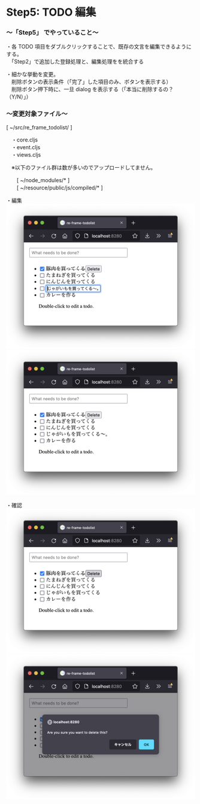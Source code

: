 # Step5: TODO 編集

### 〜「Step5」 でやっていること〜

・各 TODO 項目をダブルクリックすることで、既存の文言を編集できるようにする。<br>
　「Step2」で追加した登録処理と、編集処理をを統合する

・細かな挙動を変更。<br>
　削除ボタンの表示条件（「完了」した項目のみ、ボタンを表示する）<br>
　削除ボタン押下時に、一旦 dialog を表示する（「本当に削除するの？（Y/N）」）<br>

### 〜変更対象ファイル〜

[ ~/src/re_frame_todolist/ ]<br>

　・core.cljs<br>
　・event.cljs<br>
　・views.cljs<br>

　※以下のファイル群は数が多いのでアップロードしてません。<br>

　　[ ~/node_modules/* ]<br>
　　[ ~/resource/public/js/compiled/* ]<br>

・編集
![todo](https://github.com/gima326/re-frame-todolist/blob/main/readme_img/step5-1.png)
![todo](https://github.com/gima326/re-frame-todolist/blob/main/readme_img/step5-2.png)

・確認
![todo](https://github.com/gima326/re-frame-todolist/blob/main/readme_img/step5-3.png)
![todo](https://github.com/gima326/re-frame-todolist/blob/main/readme_img/step5-4.png)

